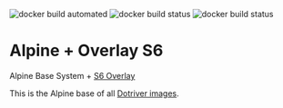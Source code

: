 ![docker build automated](https://img.shields.io/docker/cloud/automated/dotriver/alpine-s6)
![docker build status](https://img.shields.io/docker/cloud/build/dotriver/alpine-s6)
![docker build status](https://img.shields.io/docker/cloud/pulls/dotriver/alpine-s6)

# Alpine + Overlay S6

Alpine Base System + [S6 Overlay](https://github.com/just-containers/s6-overlay)

This is the Alpine base of all [Dotriver images](https://hub.docker.com/u/dotriver).